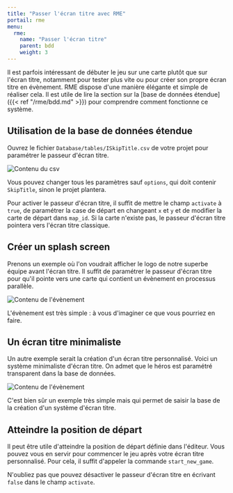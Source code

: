 ```yaml
---
title: "Passer l'écran titre avec RME"
portail: rme
menu:
  rme:
    name: "Passer l'écran titre"
    parent: bdd
    weight: 3
---
```


Il est parfois intéressant de débuter le jeu sur une carte plutôt que sur l'écran titre, notamment pour tester plus vite ou pour créer son propre écran titre en évènement. RME dispose d'une manière élégante et simple de réaliser cela. Il est utile de lire la section sur la [base de données étendue]({{< ref "/rme/bdd.md" >}}) pour comprendre comment fonctionne ce système.

## Utilisation de la base de données étendue

Ouvrez le fichier `Database/tables/ISkipTitle.csv` de votre projet pour paramétrer le passeur d'écran titre.

![Contenu du csv](/rme/bdd/ecrantitre/csv.png)

Vous pouvez changer tous les paramètres sauf `options`, qui doit contenir `SkipTitle`, sinon le projet plantera.

Pour activer le passeur d'écran titre, il suffit de mettre le champ `activate` à `true`, de paramétrer la case de départ en changeant `x` et `y` et de modifier la carte de départ dans `map_id`. Si la carte n'existe pas, le passeur d'écran titre pointera vers l'écran titre classique.

## Créer un splash screen

Prenons un exemple où l'on voudrait afficher le logo de notre superbe équipe avant l'écran titre. Il suffit de paramétrer le passeur d'écran titre pour qu'il pointe vers une carte qui contient un évènement en processus parallèle.

![Contenu de l'évènement](/rme/bdd/ecrantitre/splashscreen.png)

L'évènement est très simple : à vous d'imaginer ce que vous pourriez en faire.

## Un écran titre minimaliste

Un autre exemple serait la création d'un écran titre personnalisé. Voici un système minimaliste d'écran titre. On admet que le héros est paramétré transparent dans la base de données.

![Contenu de l'évènement](/rme/bdd/ecrantitre/ecrantitre.png)

C'est bien sûr un exemple très simple mais qui permet de saisir la base de la création d'un système d'écran titre.

## Atteindre la position de départ

Il peut être utile d'atteindre la position de départ définie dans l'éditeur. Vous pouvez vous en servir pour commencer le jeu après votre écran titre personnalisé. Pour cela, il suffit d'appeler la commande `start_new_game`.

N'oubliez pas que pouvez désactiver le passeur d'écran titre en écrivant `false` dans le champ `activate`.
